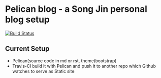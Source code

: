 # Pelican blog - a Song Jin personal blog setup
[![Build Status](https://travis-ci.org/SongGithub/pelicanblog.svg?branch=master)](https://travis-ci.org/SongGithub/pelicanblog)


## Current Setup

- Pelican(source code in md or rst, theme(bootstrap)
- Travis-CI build it with Pelican and push it to another repo which Github watches to serve as Static site
